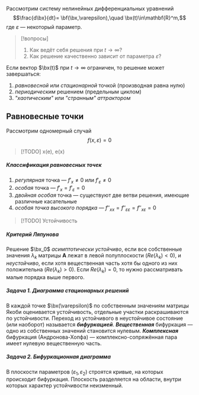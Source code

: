 $$
\newcommand{\bx}{\mathbf{x}}
\newcommand{\bf}{\mathbf{f}}
$$
Рассмотрим систему нелинейных дифференциальных уравнений
$$\frac{d\bx}{dt}=
\bf(\bx,\varepsilon),\quad
\bx(t)\in\mathbf{R}^m,$$
где $\varepsilon$ — некоторый параметр.
> [!вопросы]
> 1. Как ведёт себя решения при $t\rightarrow \infty$?
> 2. Как решение качественно зависит от параметра $\varepsilon$?

Если вектор $\bx(t)$ при $t\rightarrow\infty$ ограничен, то решение может завершаться:
1. *равновесной* или *стационарной* точкой (производная равна нулю)
2. *периодическим* решением (предельным циклом)
3. *"хаотическим"* или *"странным" аттрактором*
## Равновесные точки
Рассмотрим одномерный случай
$$f(x,\varepsilon)=0$$
> [!TODO]
> x(e), e(x)

##### Классификация равновесных точек
1. *регулярная* точка — $f'_x\neq 0$ или $f'_\varepsilon\neq 0$
2. *особая* точка — $f'_x=f'_\varepsilon=0$
3. *двойная особая* точка — существуют две ветви решения, имеющие различные касательные
4. *особая точка высокого порядка* — $f''_{xx}=f''_{\varepsilon\varepsilon}=f''_{x\varepsilon}=0$
> [!TODO]
> Устойчивость

##### Критерий Ляпунова
Решение $\bx_0$ *асимптотически устойчиво*, если все собственные значения $\lambda_k$ матрицы $\mathbf{A}$ лежат в левой полуплоскости ($Re(\lambda_k)<0$), и *неустойчиво*, если хотя вещественная часть хотя бы одного из них положительна ($Re(\lambda_k)>0$).
Если $Re(\lambda_k)=0$, то нужно рассматривать малые порядка выше первого.
##### Задача 1. Диаграмма стационарных решений
В каждой точке $\bx(\varepsilon)$ по собственным значениям матрицы Якоби оценивается устойчивость, отдельные участки раскрашиваются по устойчивости.
Переход из устойчивого в неустойчивое состояние (или наоборот) называется ***бифуркацией***. 
***Вещественная*** бифуркация — одно из собственных значений становится нулевым.
***Комплексная*** бифуркация (Андронова-Хопфа) — комплексно-сопряжённая пара имеет нулевую вещественную часть.
##### Задача 2. Бифуркационная диаграмма
В плоскости параметров $(\varepsilon_1,\varepsilon_2)$ строятся кривые, на которых происходит бифуркация. Плоскость разделяется на области, внутри которых характер устойчивости неизменный.